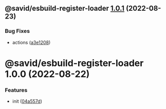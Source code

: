## @savid/esbuild-register-loader [1.0.1](https://github.com/savid/packages/compare/@savid/esbuild-register-loader@1.0.0...@savid/esbuild-register-loader@1.0.1) (2022-08-23)


### Bug Fixes

* actions ([a3e1208](https://github.com/savid/packages/commit/a3e1208b1a432feefe1761384b9160d570603aba))

# @savid/esbuild-register-loader 1.0.0 (2022-08-22)

### Features

* init ([04a557d](https://github.com/savid/packages/commit/04a557d11c29484a98767bc677348f72f38986e6))

